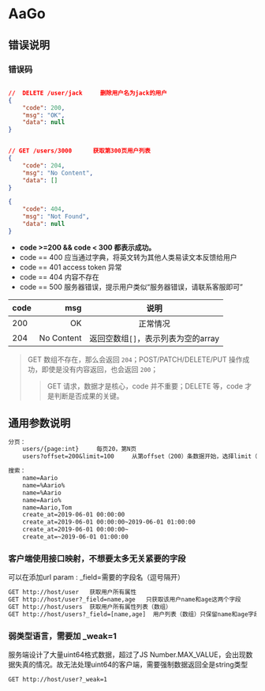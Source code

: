 # AaGo

## 错误说明

### 错误码

```json

//  DELETE /user/jack     删除用户名为jack的用户
{
    "code": 200,
    "msg": "OK",
    "data": null
}


// GET /users/3000      获取第300页用户列表
{
    "code": 204,
    "msg": "No Content",
    "data": []
}

{
    "code": 404,
    "msg": "Not Found",
    "data": null
}
```

* **code >=200 && code < 300   都表示成功。**
* code == 400 应当通过字典，将英文转为其他人类易读文本反馈给用户
* code == 401 access token 异常
* code == 404 内容不存在
* code == 500 服务器错误，提示用户类似“服务器错误，请联系客服即可”

| code        | msg    |  说明  |
| --------   | -----:   | :----: |
| 200        |  OK     |   正常情况    |
| 204        |  No Content     |   返回空数组`[]`，表示列表为空的array  |

> GET 数组不存在，那么会返回 `204`；POST/PATCH/DELETE/PUT 操作成功，即使是没有内容返回，也会返回 `200`；
>> GET 请求，数据才是核心，code 并不重要；DELETE 等，code 才是判断是否成果的关键。

## 通用参数说明

```txt
分页：
    users/{page:int}     每页20，第N页
    users?offset=200&limit=100     从第offset（200）条数据开始，选择limit（100）条

搜索：
    name=Aario                                                          找到 name=Aario
    name=%Aario%                                                        name 包含Aario
    name=%Aario                                                         name 以Aario结尾
    name=Aario%                                                         name 以Aario开头
    name=Aario,Tom                                                      name=Aario || name=Tom
    create_at=2019-06-01 00:00:00                                       create_at = 2019-06-01 00:00:00
    create_at=2019-06-01 00:00:00~2019-06-01 01:00:00                   create_at >= 2019-06-01 00:00:00 && create_at < 2019-06-01 00:00:00
    create_at=2019-06-01 00:00:00~                                      create_at >= 2019-06-01 00:00:00
    create_at=~2019-06-01 01:00:00                                      create_at < 2019-06-01 00:00:00

```

### 客户端使用接口映射，不想要太多无关紧要的字段

可以在添加url param : _field=需要的字段名（逗号隔开）

```txt
GET http://host/user   获取用户所有属性
GET http://host/user?_field=name,age   只获取该用户name和age这两个字段
GET http://host/users  获取用户所有属性列表（数组）
GET http://host/users?_field=[name,age]  用户列表（数组）只保留name和age字段
```

### 弱类型语言，需要加 _weak=1

服务端设计了大量uint64格式数据，超过了JS Number.MAX_VALUE，会出现数据失真的情况。故无法处理uint64的客户端，需要强制数据返回全是string类型

```txt
GET http://host/user?_weak=1
```